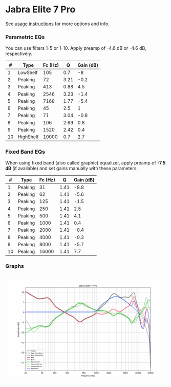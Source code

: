 # Jabra Elite 7 Pro
See [usage instructions](https://github.com/jaakkopasanen/AutoEq#usage) for more options and info.

### Parametric EQs
You can use filters 1-5 or 1-10. Apply preamp of -4.6 dB or -4.6 dB, respectively.

|   # | Type      |   Fc (Hz) |    Q |   Gain (dB) |
|-----|-----------|-----------|------|-------------|
|   1 | LowShelf  |       105 | 0.7  |        -8   |
|   2 | Peaking   |        72 | 3.21 |        -0.2 |
|   3 | Peaking   |       413 | 0.88 |         4.5 |
|   4 | Peaking   |      2546 | 3.23 |        -1.4 |
|   5 | Peaking   |      7168 | 1.77 |        -5.4 |
|   6 | Peaking   |        45 | 2.5  |         1   |
|   7 | Peaking   |        71 | 3.04 |        -0.8 |
|   8 | Peaking   |       106 | 2.69 |         0.8 |
|   9 | Peaking   |      1520 | 2.42 |         0.4 |
|  10 | HighShelf |     10000 | 0.7  |         2.7 |

### Fixed Band EQs
When using fixed band (also called graphic) equalizer, apply preamp of **-7.5 dB** (if available) and set gains manually with these parameters.

|   # | Type    |   Fc (Hz) |    Q |   Gain (dB) |
|-----|---------|-----------|------|-------------|
|   1 | Peaking |        31 | 1.41 |        -8.8 |
|   2 | Peaking |        62 | 1.41 |        -5.6 |
|   3 | Peaking |       125 | 1.41 |        -1.5 |
|   4 | Peaking |       250 | 1.41 |         2.5 |
|   5 | Peaking |       500 | 1.41 |         4.1 |
|   6 | Peaking |      1000 | 1.41 |         0.4 |
|   7 | Peaking |      2000 | 1.41 |        -0.4 |
|   8 | Peaking |      4000 | 1.41 |        -0.3 |
|   9 | Peaking |      8000 | 1.41 |        -5.7 |
|  10 | Peaking |     16000 | 1.41 |         7.7 |

### Graphs
![](./Jabra%20Elite%207%20Pro.png)

